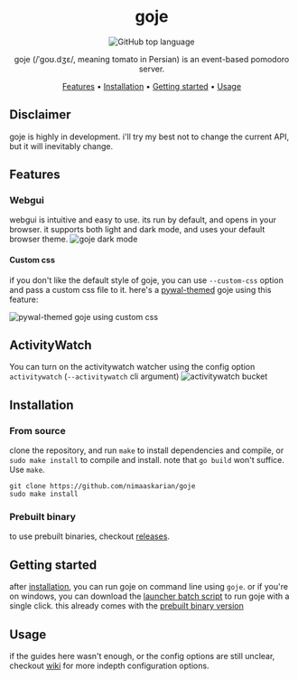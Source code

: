<div align="center">

# goje
![GitHub top language](https://img.shields.io/github/languages/top/nimaaskarian/goje?color=blue)

goje (/ˈɡoʊ.dʒɛ/, meaning tomato in Persian) is an event-based pomodoro server.

[Features](#features) •
[Installation](#installation) •
[Getting started](#getting-started) •
[Usage](#usage)
</div>

## Disclaimer
goje is highly in development. i'll try my best not to change the current API, but it will inevitably change.

## Features

### Webgui
webgui is intuitive and easy to use. its run by default, and opens in your browser. it supports both light and dark mode, and uses your default browser theme.
![goje dark mode](https://github.com/user-attachments/assets/a31a8e00-22b6-4b6f-87a1-4a7bc8e0851e)


#### Custom css
if you don't like the default style of goje, you can use `--custom-css` option and pass a custom css file to it.
here's a [pywal-themed](https://github.com/nimaaskarian/goje/wiki/Pywal-integration) goje using this feature:

![pywal-themed goje using custom css](https://github.com/user-attachments/assets/d00fa5cd-ab5d-442f-a195-1b233283b896)



## ActivityWatch
You can turn on the activitywatch watcher using the config option `activitywatch` (`--activitywatch` cli argument) 
![activitywatch bucket](https://github.com/user-attachments/assets/3bd1ffc6-1cc7-4a6a-a110-728ee1823507)

## Installation

### From source
clone the repository, and run `make` to install dependencies and compile, or
`sudo make install` to compile and install. note that `go build` won't suffice.
Use `make`.

```
git clone https://github.com/nimaaskarian/goje
sudo make install
```

### Prebuilt binary
to use prebuilt binaries, checkout [releases](https://github.com/nimaaskarian/goje/releases).

## Getting started
after [installation](#installation), you can run goje on command line using
`goje`. or if you're on windows, you can download the [launcher batch
script](https://github.com/nimaaskarian/goje/blob/master/goje-launcher.bat) to
run goje with a single click. this already comes with the [prebuilt binary
version](#prebuilt-binary)

## Usage
if the guides here wasn't enough, or the config options are still unclear,
checkout [wiki](https://github.com/nimaaskarian/goje/wiki) for more indepth
configuration options.
